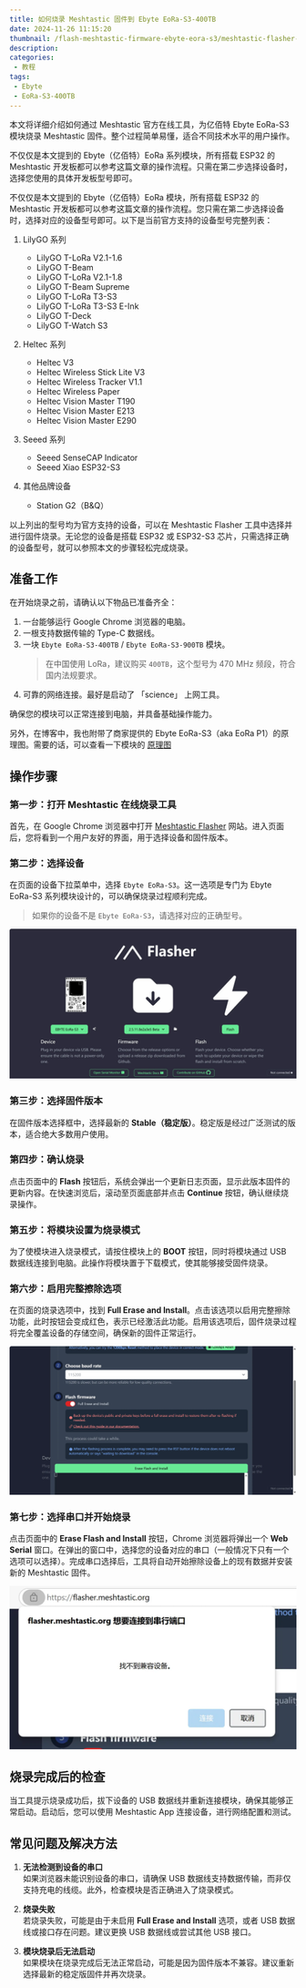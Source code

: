 ```yaml
---
title: 如何烧录 Meshtastic 固件到 Ebyte EoRa-S3-400TB
date: 2024-11-26 11:15:20
thumbnail: /flash-meshtastic-firmware-ebyte-eora-s3/meshtastic-flasher-screeenshot.webp
description: 
categories:
 - 教程
tags:
 - Ebyte
 - EoRa-S3-400TB
---
```


本文将详细介绍如何通过 Meshtastic 官方在线工具，为亿佰特 Ebyte EoRa-S3 模块烧录 Meshtastic 固件。整个过程简单易懂，适合不同技术水平的用户操作。

不仅仅是本文提到的 Ebyte（亿佰特）EoRa 系列模块，所有搭载 ESP32 的 Meshtastic 开发板都可以参考这篇文章的操作流程。只需在第二步选择设备时，选择您使用的具体开发板型号即可。

不仅仅是本文提到的 Ebyte（亿佰特）EoRa 模块，所有搭载 ESP32 的 Meshtastic 开发板都可以参考这篇文章的操作流程。您只需在第二步选择设备时，选择对应的设备型号即可。以下是当前官方支持的设备型号完整列表：

1. LilyGO 系列
   - LilyGO T-LoRa V2.1-1.6
   - LilyGO T-Beam
   - LilyGO T-LoRa V2.1-1.8
   - LilyGO T-Beam Supreme
   - LilyGO T-LoRa T3-S3
   - LilyGO T-LoRa T3-S3 E-Ink
   - LilyGO T-Deck
   - LilyGO T-Watch S3

2. Heltec 系列
   - Heltec V3
   - Heltec Wireless Stick Lite V3
   - Heltec Wireless Tracker V1.1
   - Heltec Wireless Paper
   - Heltec Vision Master T190
   - Heltec Vision Master E213
   - Heltec Vision Master E290

3. Seeed 系列
   - Seeed SenseCAP Indicator
   - Seeed Xiao ESP32-S3

4. 其他品牌设备
   - Station G2（B&Q）

以上列出的型号均为官方支持的设备，可以在 Meshtastic Flasher 工具中选择并进行固件烧录。无论您的设备是搭载 ESP32 或 ESP32-S3 芯片，只需选择正确的设备型号，就可以参照本文的步骤轻松完成烧录。

## 准备工作

在开始烧录之前，请确认以下物品已准备齐全：
1. 一台能够运行 Google Chrome 浏览器的电脑。
2. 一根支持数据传输的 Type-C 数据线。
3. 一块 `Ebyte EoRa-S3-400TB` / `Ebyte EoRa-S3-900TB` 模块。
   > 在中国使用 LoRa，建议购买 `400TB`，这个型号为 470 MHz 频段，符合国内法规要求。
4. 可靠的网络连接。最好是启动了 「science」 上网工具。

确保您的模块可以正常连接到电脑，并具备基础操作能力。

另外，在博客中，我也附带了商家提供的 Ebyte EoRa-S3（aka EoRa P1）的原理图。需要的话，可以查看一下模块的 [原理图](./flash-meshtastic-firmware-ebyte-eora-s3/Ebyte-EoRa-PI-EoRa-S3-400TB-900TB-schematics-开发板原理图.pdf)

## 操作步骤

### 第一步：打开 Meshtastic 在线烧录工具

首先，在 Google Chrome 浏览器中打开 [Meshtastic Flasher](https://flasher.meshtastic.org/) 网站。进入页面后，您将看到一个用户友好的界面，用于选择设备和固件版本。

### 第二步：选择设备

在页面的设备下拉菜单中，选择 `Ebyte EoRa-S3`。这一选项是专门为 Ebyte EoRa-S3 系列模块设计的，可以确保烧录过程顺利完成。

> 如果你的设备不是 `Ebyte EoRa-S3`，请选择对应的正确型号。

![](./flash-meshtastic-firmware-ebyte-eora-s3/meshtastic-flasher-screeenshot.webp)

### 第三步：选择固件版本

在固件版本选择框中，选择最新的 **Stable（稳定版）**。稳定版是经过广泛测试的版本，适合绝大多数用户使用。

### 第四步：确认烧录

点击页面中的 **Flash** 按钮后，系统会弹出一个更新日志页面，显示此版本固件的更新内容。在快速浏览后，滚动至页面底部并点击 **Continue** 按钮，确认继续烧录操作。

### 第五步：将模块设置为烧录模式

为了使模块进入烧录模式，请按住模块上的 **BOOT** 按钮，同时将模块通过 USB 数据线连接到电脑。此操作将模块置于下载模式，使其能够接受固件烧录。

### 第六步：启用完整擦除选项

在页面的烧录选项中，找到 **Full Erase and Install**。点击该选项以启用完整擦除功能，此时按钮会变成红色，表示已经激活此功能。启用该选项后，固件烧录过程将完全覆盖设备的存储空间，确保新的固件正常运行。

![](./flash-meshtastic-firmware-ebyte-eora-s3/serial-flasher-screenshot-meshtastic.webp)

### 第七步：选择串口并开始烧录

点击页面中的 **Erase Flash and Install** 按钮，Chrome 浏览器将弹出一个 **Web Serial** 窗口。在弹出的窗口中，选择您的设备对应的串口（一般情况下只有一个选项可以选择）。完成串口选择后，工具将自动开始擦除设备上的现有数据并安装新的 Meshtastic 固件。

![](./flash-meshtastic-firmware-ebyte-eora-s3/prompt-web-serial-meshtastic.webp)

## 烧录完成后的检查

当工具提示烧录成功后，拔下设备的 USB 数据线并重新连接模块，确保其能够正常启动。启动后，您可以使用 Meshtastic App 连接设备，进行网络配置和测试。

## 常见问题及解决方法

1. **无法检测到设备的串口**  
如果浏览器未能识别设备的串口，请确保 USB 数据线支持数据传输，而非仅支持充电的线缆。此外，检查模块是否正确进入了烧录模式。

2. **烧录失败**  
若烧录失败，可能是由于未启用 **Full Erase and Install** 选项，或者 USB 数据线或接口存在问题。建议更换 USB 数据线或尝试其他 USB 接口。

3. **模块烧录后无法启动**  
如果模块在烧录完成后无法正常启动，可能是因为固件版本不兼容。建议重新选择最新的稳定版固件并再次烧录。